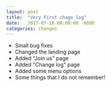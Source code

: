 ```yaml
---
layout: post
title:  "Very First chage log"
date:   2017-07-18 00:00:00 -0600
categories: changes
---
```


- Small bug fixes
- Changed the landing page
- Added "Join us" page
- Added "Change log" page
- Added some menu options
- Some things that I do not remember!
